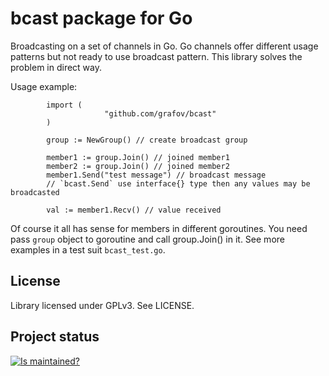 bcast package for Go
====================

Broadcasting on a set of channels in Go. Go channels offer different usage patterns but not ready to use broadcast pattern.
This library solves the problem in direct way.

Usage example:

			import (
						 "github.com/grafov/bcast"
			)

			group := NewGroup() // create broadcast group

			member1 := group.Join() // joined member1
			member2 := group.Join() // joined member2
			member1.Send("test message") // broadcast message
			// `bcast.Send` use interface{} type then any values may be broadcasted

			val := member1.Recv() // value received

Of course it all has sense for members in different goroutines. You need pass `group` object to goroutine and call group.Join() in it.
See more examples in a test suit `bcast_test.go`.

License
-------

Library licensed under GPLv3. See LICENSE.

Project status
--------------

[![Is maintained?](http://stillmaintained.com/grafov/bcast.png)](http://stillmaintained.com/grafov/bcast)

